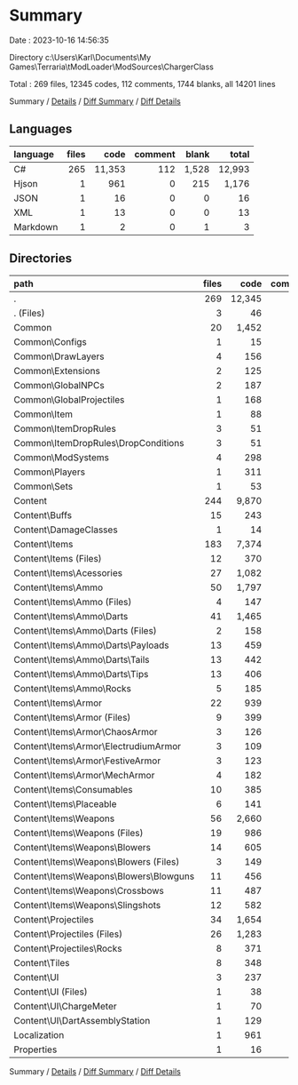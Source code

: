 # Summary

Date : 2023-10-16 14:56:35

Directory c:\\Users\\Karl\\Documents\\My Games\\Terraria\\tModLoader\\ModSources\\ChargerClass

Total : 269 files,  12345 codes, 112 comments, 1744 blanks, all 14201 lines

Summary / [Details](details.md) / [Diff Summary](diff.md) / [Diff Details](diff-details.md)

## Languages
| language | files | code | comment | blank | total |
| :--- | ---: | ---: | ---: | ---: | ---: |
| C# | 265 | 11,353 | 112 | 1,528 | 12,993 |
| Hjson | 1 | 961 | 0 | 215 | 1,176 |
| JSON | 1 | 16 | 0 | 0 | 16 |
| XML | 1 | 13 | 0 | 0 | 13 |
| Markdown | 1 | 2 | 0 | 1 | 3 |

## Directories
| path | files | code | comment | blank | total |
| :--- | ---: | ---: | ---: | ---: | ---: |
| . | 269 | 12,345 | 112 | 1,744 | 14,201 |
| . (Files) | 3 | 46 | 1 | 4 | 51 |
| Common | 20 | 1,452 | 26 | 180 | 1,658 |
| Common\\Configs | 1 | 15 | 3 | 3 | 21 |
| Common\\DrawLayers | 4 | 156 | 1 | 28 | 185 |
| Common\\Extensions | 2 | 125 | 0 | 6 | 131 |
| Common\\GlobalNPCs | 2 | 187 | 2 | 11 | 200 |
| Common\\GlobalProjectiles | 1 | 168 | 1 | 11 | 180 |
| Common\\Item | 1 | 88 | 0 | 2 | 90 |
| Common\\ItemDropRules | 3 | 51 | 0 | 15 | 66 |
| Common\\ItemDropRules\\DropConditions | 3 | 51 | 0 | 15 | 66 |
| Common\\ModSystems | 4 | 298 | 18 | 47 | 363 |
| Common\\Players | 1 | 311 | 1 | 54 | 366 |
| Common\\Sets | 1 | 53 | 0 | 3 | 56 |
| Content | 244 | 9,870 | 85 | 1,345 | 11,300 |
| Content\\Buffs | 15 | 243 | 0 | 28 | 271 |
| Content\\DamageClasses | 1 | 14 | 0 | 4 | 18 |
| Content\\Items | 183 | 7,374 | 51 | 975 | 8,400 |
| Content\\Items (Files) | 12 | 370 | 0 | 38 | 408 |
| Content\\Items\\Acessories | 27 | 1,082 | 0 | 91 | 1,173 |
| Content\\Items\\Ammo | 50 | 1,797 | 0 | 215 | 2,012 |
| Content\\Items\\Ammo (Files) | 4 | 147 | 0 | 24 | 171 |
| Content\\Items\\Ammo\\Darts | 41 | 1,465 | 0 | 160 | 1,625 |
| Content\\Items\\Ammo\\Darts (Files) | 2 | 158 | 0 | 34 | 192 |
| Content\\Items\\Ammo\\Darts\\Payloads | 13 | 459 | 0 | 40 | 499 |
| Content\\Items\\Ammo\\Darts\\Tails | 13 | 442 | 0 | 45 | 487 |
| Content\\Items\\Ammo\\Darts\\Tips | 13 | 406 | 0 | 41 | 447 |
| Content\\Items\\Ammo\\Rocks | 5 | 185 | 0 | 31 | 216 |
| Content\\Items\\Armor | 22 | 939 | 44 | 133 | 1,116 |
| Content\\Items\\Armor (Files) | 9 | 399 | 18 | 55 | 472 |
| Content\\Items\\Armor\\ChaosArmor | 3 | 126 | 6 | 16 | 148 |
| Content\\Items\\Armor\\ElectrudiumArmor | 3 | 109 | 6 | 15 | 130 |
| Content\\Items\\Armor\\FestiveArmor | 3 | 123 | 6 | 17 | 146 |
| Content\\Items\\Armor\\MechArmor | 4 | 182 | 8 | 30 | 220 |
| Content\\Items\\Consumables | 10 | 385 | 3 | 38 | 426 |
| Content\\Items\\Placeable | 6 | 141 | 2 | 16 | 159 |
| Content\\Items\\Weapons | 56 | 2,660 | 2 | 444 | 3,106 |
| Content\\Items\\Weapons (Files) | 19 | 986 | 2 | 162 | 1,150 |
| Content\\Items\\Weapons\\Blowers | 14 | 605 | 0 | 102 | 707 |
| Content\\Items\\Weapons\\Blowers (Files) | 3 | 149 | 0 | 22 | 171 |
| Content\\Items\\Weapons\\Blowers\\Blowguns | 11 | 456 | 0 | 80 | 536 |
| Content\\Items\\Weapons\\Crossbows | 11 | 487 | 0 | 87 | 574 |
| Content\\Items\\Weapons\\Slingshots | 12 | 582 | 0 | 93 | 675 |
| Content\\Projectiles | 34 | 1,654 | 14 | 248 | 1,916 |
| Content\\Projectiles (Files) | 26 | 1,283 | 10 | 193 | 1,486 |
| Content\\Projectiles\\Rocks | 8 | 371 | 4 | 55 | 430 |
| Content\\Tiles | 8 | 348 | 15 | 53 | 416 |
| Content\\UI | 3 | 237 | 5 | 37 | 279 |
| Content\\UI (Files) | 1 | 38 | 2 | 5 | 45 |
| Content\\UI\\ChargeMeter | 1 | 70 | 3 | 20 | 93 |
| Content\\UI\\DartAssemblyStation | 1 | 129 | 0 | 12 | 141 |
| Localization | 1 | 961 | 0 | 215 | 1,176 |
| Properties | 1 | 16 | 0 | 0 | 16 |

Summary / [Details](details.md) / [Diff Summary](diff.md) / [Diff Details](diff-details.md)